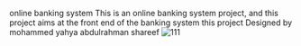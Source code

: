 online banking system
This is an online banking system project, and this project aims at the front end of the banking system
this project Designed by mohammed yahya abdulrahman shareef
![111](https://github.com/hamadastore1122/MVP-project/assets/142863486/6d66bc1a-cd36-4c44-a008-387b487ca972)
